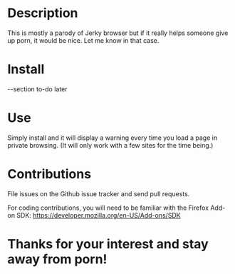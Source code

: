 # Description

This is mostly a parody of Jerky browser but if it really helps someone give up porn, it would be nice.
Let me know in that case.

# Install

--section to-do later

# Use

Simply install and it will display a warning every time you load a page in private browsing. (It will 
only work with a few sites for the time being.)

# Contributions

File issues on the Github issue tracker and send pull requests.

For coding contributions, you will need to be familiar with the Firefox Add-on SDK: 
https://developer.mozilla.org/en-US/Add-ons/SDK

# Thanks for your interest and stay away from porn!
